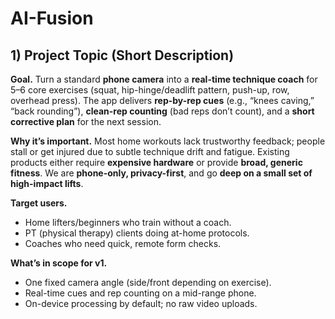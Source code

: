 # AI-Fusion

## 1) Project Topic (Short Description)

**Goal.** Turn a standard **phone camera** into a **real-time technique coach** for 5–6 core exercises (squat, hip-hinge/deadlift pattern, push-up, row, overhead press). The app delivers **rep-by-rep cues** (e.g., “knees caving,” “back rounding”), **clean-rep counting** (bad reps don’t count), and a **short corrective plan** for the next session.

**Why it’s important.** Most home workouts lack trustworthy feedback; people stall or get injured due to subtle technique drift and fatigue. Existing products either require **expensive hardware** or provide **broad, generic fitness**. We are **phone-only, privacy-first**, and go **deep on a small set of high-impact lifts**.

**Target users.**
- Home lifters/beginners who train without a coach.
- PT (physical therapy) clients doing at-home protocols.
- Coaches who need quick, remote form checks.

**What’s in scope for v1.**
- One fixed camera angle (side/front depending on exercise).
- Real-time cues and rep counting on a mid-range phone.
- On-device processing by default; no raw video uploads.
